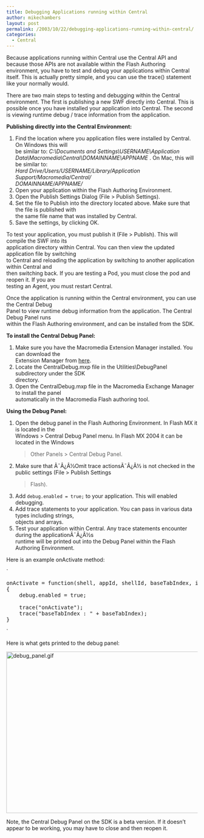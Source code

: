 ```yaml
---
title: Debugging Applications running within Central
author: mikechambers
layout: post
permalink: /2003/10/22/debugging-applications-running-within-central/
categories:
  - Central
---
```



Because applications running within Central use the Central API and because those APIs are not available within the Flash Authoring environment, you have to test and debug your applications within Central itself. This is actually pretty simple, and you can use the trace() statement like your normally would.

<!--more-->

There are two main steps to testing and debugging within the Central environment. The first is publishing a new SWF directly into Central. This is possible once you have installed your application into Central. The second is viewing runtime debug / trace information from the application.

**Publishing directly into the Central Environment:**

1.  Find the location where you application files were installed by Central. On Windows this will  
    be similar to: *C:\Documents and Settings\USERNAME\Application  
    Data\Macromedia\Central\DOMAINNAME\APPNAME* . On Mac, this will be similar to:  
    *Hard Drive/Users/USERNAME/Library/Application Support/Macromedia/Central/  
    DOMAINNAME/APPNAME/*
2.  Open your application within the Flash Authoring Environment.
3.  Open the Publish Settings Dialog (File > Publish Settings).
4.  Set the file to Publish into the directory located above. Make sure that the file is published with  
    the same file name that was installed by Central.
5.  Save the settings, by clicking OK.

To test your application, you must publish it (File > Publish). This will compile the SWF into its  
application directory within Central. You can then view the updated application file by switching  
to Central and reloading the application by switching to another application within Central and  
then switching back. If you are testing a Pod, you must close the pod and reopen it. If you are  
testing an Agent, you must restart Central.

Once the application is running within the Central environment, you can use the Central Debug  
Panel to view runtime debug information from the application. The Central Debug Panel runs  
within the Flash Authoring environment, and can be installed from the SDK.

**To install the Central Debug Panel:**

1.  Make sure you have the Macromedia Extension Manager installed. You can download the  
    Extension Manager from [here][1].
2.  Locate the CentralDebug.mxp file in the Utilities\DebugPanel subdirectory under the SDK  
    directory.
3.  Open the CentralDebug.mxp file in the Macromedia Exchange Manager to install the panel  
    automatically in the Macromedia Flash authoring tool.

**Using the Debug Panel:**

1.  Open the debug panel in the Flash Authoring Environment. In Flash MX it is located in the  
    Windows > Central Debug Panel menu. In Flash MX 2004 it can be located in the Windows  
    > Other Panels > Central Debug Panel.
2.  Make sure that Ã¯Â¿Â½Omit trace actionsÃ¯Â¿Â½ is not checked in the public settings (File > Publish Settings  
    > Flash).
3.  Add `debug.enabled = true;` to your application. This will enabled debugging.
4.  Add trace statements to your application. You can pass in various data types including strings,  
    objects and arrays.
5.  Test your application within Central. Any trace statements encounter during the applicationÃ¯Â¿Â½s  
    runtime will be printed out into the Debug Panel within the Flash Authoring Environment.

Here is an example onActivate method:

`
<pre>
onActivate = function(shell, appId, shellId, baseTabIndex, initialData)
{
	debug.enabled = true;

	trace("onActivate");
	trace("baseTabIndex : " + baseTabIndex);
}
</pre>
<p>`

Here is what gets printed to the debug panel:

<img alt="debug_panel.gif" src="/mesh/files/debug_panel.gif" width="534" height="424" border="0" />

Note, the Central Debug Panel on the SDK is a beta version. If it doesn&#8217;t appear to be working, you may have to close and then reopen it.

 [1]: http://www.macromedia.com/exchange/em_download